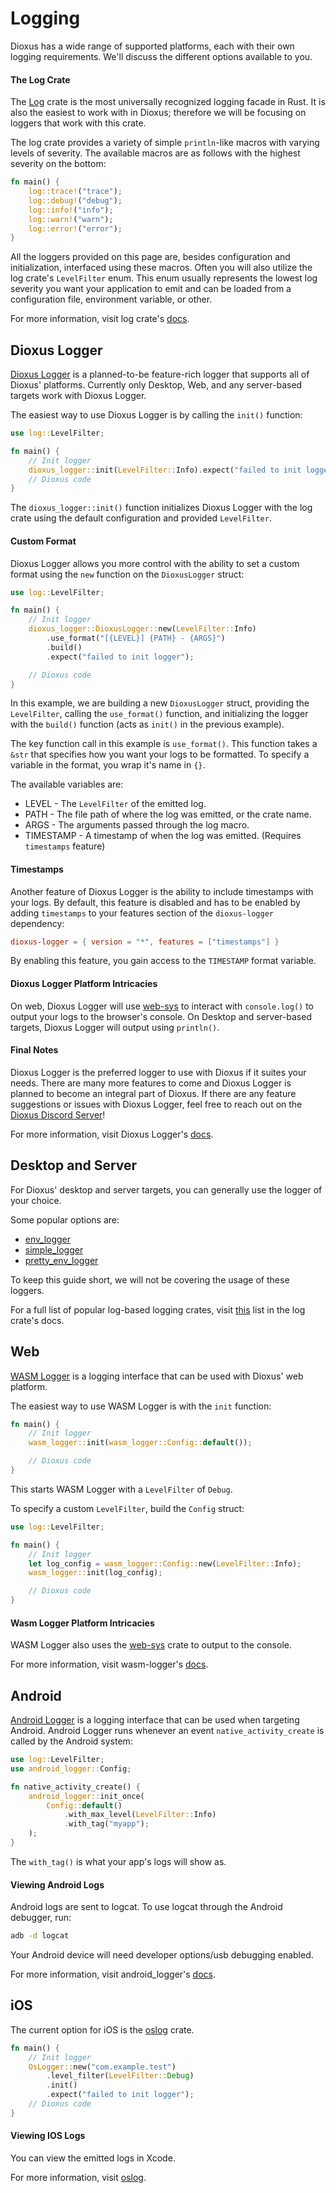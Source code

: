 # Logging
Dioxus has a wide range of supported platforms, each with their own logging requirements. We'll discuss the different options available to you.

#### The Log Crate
The [Log](https://crates.io/crates/log) crate is the most universally recognized logging facade in Rust. It is also the easiest to work with in Dioxus; therefore we will be focusing on loggers that work with this crate.

The log crate provides a variety of simple `println`-like macros with varying levels of severity. 
The available macros are as follows with the highest severity on the bottom:
```rs
fn main() {
    log::trace!("trace");
    log::debug!("debug");
    log::info!("info");
    log::warn!("warn");
    log::error!("error");
}
```
All the loggers provided on this page are, besides configuration and initialization, interfaced using these macros. Often you will also utilize the log crate's `LevelFilter` enum. This enum usually represents the lowest log severity you want your application to emit and can be loaded from a configuration file, environment variable, or other.

For more information, visit log crate's [docs](https://docs.rs/log/latest/log/).

## Dioxus Logger
[Dioxus Logger](https://crates.io/crates/dioxus-logger) is a planned-to-be feature-rich logger that supports all of Dioxus' platforms. Currently only Desktop, Web, and any server-based targets work with Dioxus Logger.

The easiest way to use Dioxus Logger is by calling the `init()` function:
```rs
use log::LevelFilter;

fn main() {
    // Init logger
    dioxus_logger::init(LevelFilter::Info).expect("failed to init logger");
    // Dioxus code
}
```
The `dioxus_logger::init()` function initializes Dioxus Logger with the log crate using the default configuration and provided `LevelFilter`.

#### Custom Format
Dioxus Logger allows you more control with the ability to set a custom format using the `new` function on the `DioxusLogger` struct:
```rs
use log::LevelFilter;

fn main() {
    // Init logger
    dioxus_logger::DioxusLogger::new(LevelFilter::Info)
        .use_format("[{LEVEL}] {PATH} - {ARGS}")
        .build()
        .expect("failed to init logger");

    // Dioxus code
}
```
In this example, we are building a new `DioxusLogger` struct, providing the `LevelFilter`, calling the `use_format()` function, and initializing the logger with the `build()` function (acts as `init()` in the previous example).

The key function call in this example is `use_format()`. This function takes a `&str` that specifies how you want your logs to be formatted. To specify a variable in the format, you wrap it's name in `{}`.

The available variables are:
- LEVEL     - The `LevelFilter` of the emitted log.
- PATH      - The file path of where the log was emitted, or the crate name.
- ARGS      - The arguments passed through the log macro.
- TIMESTAMP - A timestamp of when the log was emitted. (Requires `timestamps` feature)

#### Timestamps

Another feature of Dioxus Logger is the ability to include timestamps with your logs. By default, this feature is disabled and has to be enabled by adding `timestamps` to your features section of the `dioxus-logger` dependency:
```toml
dioxus-logger = { version = "*", features = ["timestamps"] }
```

By enabling this feature, you gain access to the `TIMESTAMP` format variable.


#### Dioxus Logger Platform Intricacies
On web, Dioxus Logger will use [web-sys](https://crates.io/crates/web-sys) to interact with `console.log()` to output your logs to the browser's console. On Desktop and server-based targets, Dioxus Logger will output using `println()`.

#### Final Notes
Dioxus Logger is the preferred logger to use with Dioxus if it suites your needs. There are many more features to come and Dioxus Logger is planned to become an integral part of Dioxus. If there are any feature suggestions or issues with Dioxus Logger, feel free to reach out on the [Dioxus Discord Server](https://discord.gg/XgGxMSkvUM)!

For more information, visit Dioxus Logger's [docs](https://docs.rs/dioxus-logger/latest/dioxus_logger/).

## Desktop and Server
For Dioxus' desktop and server targets, you can generally use the logger of your choice.


Some popular options are:
- [env_logger](https://crates.io/crates/env_logger)
- [simple_logger](https://crates.io/crates/simple_logger)
- [pretty_env_logger](https://crates.io/crates/pretty_env_logger) 

To keep this guide short, we will not be covering the usage of these loggers.


For a full list of popular log-based logging crates, visit [this](https://docs.rs/log/latest/log/#available-logging-implementations) list in the log crate's docs.

## Web
[WASM Logger](https://crates.io/crates/wasm-logger) is a logging interface that can be used with Dioxus' web platform.

The easiest way to use WASM Logger is with the `init` function:
```rs
fn main() {
    // Init logger
    wasm_logger::init(wasm_logger::Config::default());

    // Dioxus code
}
```
This starts WASM Logger with a `LevelFilter` of `Debug`. 

To specify a custom `LevelFilter`, build the `Config` struct:
```rs
use log::LevelFilter;

fn main() {
    // Init logger
    let log_config = wasm_logger::Config::new(LevelFilter::Info);
    wasm_logger::init(log_config);

    // Dioxus code
}
```

#### Wasm Logger Platform Intricacies
WASM Logger also uses the [web-sys](https://crates.io/crates/web-sys) crate to output to the console.

For more information, visit wasm-logger's [docs](https://docs.rs/wasm-logger/latest/wasm_logger/).

## Android
[Android Logger](https://crates.io/crates/android_logger) is a logging interface that can be used when targeting Android. Android Logger runs whenever an event `native_activity_create` is called by the Android system:
```rs
use log::LevelFilter;
use android_logger::Config;

fn native_activity_create() {
    android_logger::init_once(
        Config::default()
            .with_max_level(LevelFilter::Info)
            .with_tag("myapp");
    );
}
```
The `with_tag()` is what your app's logs will show as.

#### Viewing Android Logs
Android logs are sent to logcat. To use logcat through the Android debugger, run:
```cmd
adb -d logcat
```
Your Android device will need developer options/usb debugging enabled.

For more information, visit android_logger's [docs](https://docs.rs/android_logger/latest/android_logger/).

## iOS
The current option for iOS is the [oslog](https://crates.io/crates/oslog) crate. 

```rs
fn main() {
    // Init logger
    OsLogger::new("com.example.test")
        .level_filter(LevelFilter::Debug)
        .init()
        .expect("failed to init logger");
    // Dioxus code
}
```

#### Viewing IOS Logs
You can view the emitted logs in Xcode. 

For more information, visit [oslog](https://crates.io/crates/oslog). 
